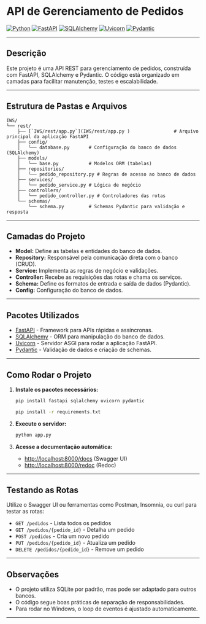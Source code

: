 # API de Gerenciamento de Pedidos

[![Python](https://img.shields.io/badge/Python-3.12-blue?logo=python)](https://www.python.org/)
[![FastAPI](https://img.shields.io/badge/FastAPI-0.110.0-green?logo=fastapi)](https://fastapi.tiangolo.com/)
[![SQLAlchemy](https://img.shields.io/badge/SQLAlchemy-2.0.30-red?logo=python)](https://docs.sqlalchemy.org/)
[![Uvicorn](https://img.shields.io/badge/Uvicorn-0.29.0-purple?logo=python)](https://www.uvicorn.org/)
[![Pydantic](https://img.shields.io/badge/Pydantic-2.7.1-blue?logo=python)](https://docs.pydantic.dev/)

---

## Descrição

Este projeto é uma API REST para gerenciamento de pedidos, construída com FastAPI, SQLAlchemy e Pydantic. O código está organizado em camadas para facilitar manutenção, testes e escalabilidade.

---

## Estrutura de Pastas e Arquivos

```
IWS/
└── rest/
    ├── [`IWS/rest/app.py`](IWS/rest/app.py )                # Arquivo principal da aplicação FastAPI
    ├── config/
    │   └── database.py       # Configuração do banco de dados (SQLAlchemy)
    ├── models/
    │   └── base.py           # Modelos ORM (tabelas)
    ├── repositories/
    │   └── pedido_repository.py # Regras de acesso ao banco de dados
    ├── services/
    │   └── pedido_service.py # Lógica de negócio
    ├── controllers/
    │   └── pedido_controller.py # Controladores das rotas
    └── schemas/
        └── schema.py         # Schemas Pydantic para validação e resposta
```

---

## Camadas do Projeto

- **Model:** Define as tabelas e entidades do banco de dados.
- **Repository:** Responsável pela comunicação direta com o banco (CRUD).
- **Service:** Implementa as regras de negócio e validações.
- **Controller:** Recebe as requisições das rotas e chama os serviços.
- **Schema:** Define os formatos de entrada e saída de dados (Pydantic).
- **Config:** Configuração do banco de dados.

---

## Pacotes Utilizados

- [FastAPI](https://fastapi.tiangolo.com/) - Framework para APIs rápidas e assíncronas.
- [SQLAlchemy](https://docs.sqlalchemy.org/) - ORM para manipulação do banco de dados.
- [Uvicorn](https://www.uvicorn.org/) - Servidor ASGI para rodar a aplicação FastAPI.
- [Pydantic](https://docs.pydantic.dev/) - Validação de dados e criação de schemas.

---

## Como Rodar o Projeto

1. **Instale os pacotes necessários:**
   ```bash
   pip install fastapi sqlalchemy uvicorn pydantic

   pip install -r requirements.txt
   ```

2. **Execute o servidor:**
   ```bash
   python app.py
   ```

3. **Acesse a documentação automática:**
   - [http://localhost:8000/docs](http://localhost:8000/docs) (Swagger UI)
   - [http://localhost:8000/redoc](http://localhost:8000/redoc) (Redoc)

---

## Testando as Rotas

Utilize o Swagger UI ou ferramentas como Postman, Insomnia, ou curl para testar as rotas:

- `GET /pedidos` - Lista todos os pedidos
- `GET /pedidos/{pedido_id}` - Detalha um pedido
- `POST /pedidos` - Cria um novo pedido
- `PUT /pedidos/{pedido_id}` - Atualiza um pedido
- `DELETE /pedidos/{pedido_id}` - Remove um pedido

---

## Observações

- O projeto utiliza SQLite por padrão, mas pode ser adaptado para outros bancos.
- O código segue boas práticas de separação de responsabilidades.
- Para rodar no Windows, o loop de eventos é ajustado automaticamente.

---
